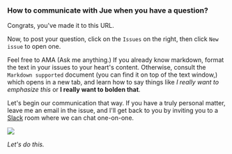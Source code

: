 ### How to communicate with Jue when you have a question?

Congrats, you've made it to this URL.

Now, to post your question, click on the `Issues` on the right,  then click `New issue` to open one.

Feel free to AMA (Ask me anything.) If you already know markdown, format the text in your issues to your heart's content. Otherwise, consult the `Markdown supported` document (you can find it on top of the text window,) which opens in a new tab, and learn how to say things like *I really want to emphasize this* or **I really want to bolden that**.

Let's begin our communication that way. If you have a truly personal matter, leave me an email in the issue, and I'll get back to you by inviting you to a [Slack](https://slack.com/) room where we can chat one-on-one.

![](http://media.giphy.com/media/Fq4tqAj2meD3W/giphy.gif)

*Let's do this.*